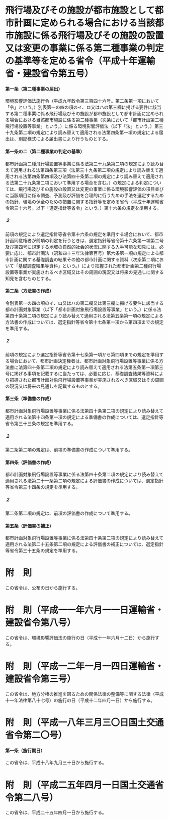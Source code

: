 # 飛行場及びその施設が都市施設として都市計画に定められる場合における当該都市施設に係る飛行場及びその施設の設置又は変更の事業に係る第二種事業の判定の基準等を定める省令（平成十年運輸省・建設省令第五号）
#### 第一条（第二種事業の届出）
環境影響評価法施行令（平成九年政令第三百四十六号。第二条第一項において「令」という。）別表第一の四の項のイ、ロ又はハの第三欄に掲げる要件に該当する第二種事業に係る飛行場及びその施設が都市施設として都市計画に定められる場合における当該都市施設に係る第二種事業（次条において「都市計画第二種飛行場設置等事業」という。）に係る環境影響評価法（以下「法」という。）第三十九条第二項の規定により読み替えて適用される法第四条第一項の規定による届出は、別記様式による届出書により行うものとする。
#### 第一条の二（第二種事業の判定の基準）
都市計画第二種飛行場設置等事業に係る法第三十九条第二項の規定により読み替えて適用される法第四条第三項（法第三十九条第二項の規定により読み替えて適用される法第四条第四項及び法第四十条第二項の規定により読み替えて適用される法第二十九条第二項において準用する場合を含む。）の規定による判定については、飛行場及びその施設の設置又は変更の事業に係る環境影響評価の項目並びに当該項目に係る調査、予測及び評価を合理的に行うための手法を選定するための指針、環境の保全のための措置に関する指針等を定める省令（平成十年運輸省令第三十六号。以下「選定指針等省令」という。）第十六条の規定を準用する。
##### ２
前項の規定により選定指針等省令第十六条の規定を準用する場合において、都市計画同意権者が前項の判定を行うときは、選定指針等省令第十六条第一項第二号及び第四号に規定する地域の自然的社会的状況に関する入手可能な知見には、必要に応じ、都市計画法（昭和四十三年法律第百号）第六条第一項の規定による都市計画に関する基礎調査の結果その他の都市計画に関する資料（次条第二項において「基礎調査結果等資料」という。）により把握された都市計画第二種飛行場設置等事業が実施されるべき区域又はその周囲の現況又は将来の見通しに関する知見を含むものとする。
#### 第二条（方法書の作成）
令別表第一の四の項のイ、ロ又はハの第二欄又は第三欄に掲げる要件に該当する都市計画対象事業（以下「都市計画対象飛行場設置等事業」という。）に係る法第四十条第二項の規定により読み替えて適用される法第五条第一項の規定による方法書の作成については、選定指針等省令第十七条第一項から第四項までの規定を準用する。
##### ２
前項の規定により選定指針等省令第十七条第一項から第四項までの規定を準用する場合において、都市計画決定権者は、都市計画対象飛行場設置等事業に係る方法書に法第四十条第二項の規定により読み替えて適用される法第五条第一項第三号に掲げる事項を記載するに当たっては、必要に応じ、基礎調査結果等資料により把握された都市計画対象飛行場設置等事業が実施されるべき区域又はその周囲の現況又は将来の見通しを記載するものとする。
#### 第三条（準備書の作成）
都市計画対象飛行場設置等事業に係る法第四十条第二項の規定により読み替えて適用される法第十四条第一項の規定による準備書の作成については、選定指針等省令第三十三条の規定を準用する。
##### ２
第二条第二項の規定は、前項の準備書の作成について準用する。
#### 第四条（評価書の作成）
都市計画対象飛行場設置等事業に係る法第四十条第二項の規定により読み替えて適用される法第二十一条第二項の規定による評価書の作成については、選定指針等省令第三十四条の規定を準用する。
##### ２
第二条第二項の規定は、前項の評価書の作成について準用する。
#### 第五条（評価書の補正）
都市計画対象飛行場設置等事業に係る法第四十条第二項の規定により読み替えて適用される法第二十五条第二項の規定による評価書の補正については、選定指針等省令第三十五条の規定を準用する。
# 附　則
この省令は、公布の日から施行する。
# 附　則（平成一一年六月一一日運輸省・建設省令第八号）
この省令は、環境影響評価法の施行の日（平成十一年六月十二日）から施行する。
# 附　則（平成一二年一月一四日運輸省・建設省令第三号）
この省令は、地方分権の推進を図るための関係法律の整備等に関する法律（平成十一年法律第八十七号）の施行の日（平成十二年四月一日）から施行する。
# 附　則（平成一八年三月三〇日国土交通省令第二〇号）
#### 第一条（施行期日）
この省令は、平成十八年九月三十日から施行する。
# 附　則（平成二五年四月一日国土交通省令第二八号）
この省令は、平成二十五年四月一日から施行する。
